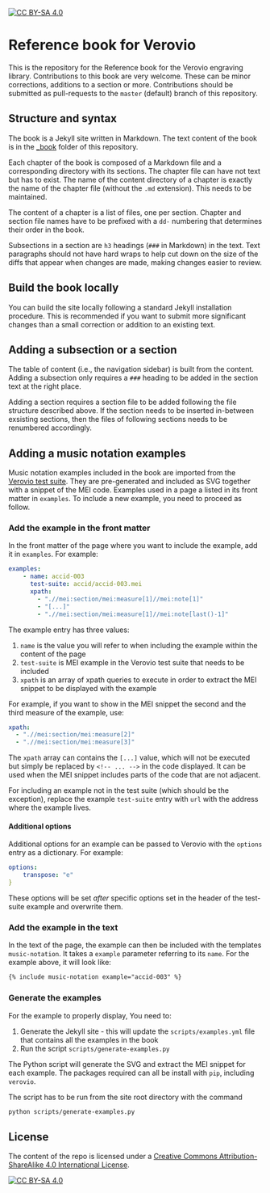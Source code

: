 [![CC BY-SA 4.0][cc-by-sa-shield]][cc-by-sa]

# Reference book for Verovio

This is the repository for the Reference book for the Verovio engraving library. Contributions to this book are very welcome. These can be minor corrections, additions to a section or more. Contributions should be submitted as pull-requests to the `master` (default) branch of this repository.

## Structure and syntax

The book is a Jekyll site written in Markdown. The text content of the book is in the [_book](./_book) folder of this repository.

Each chapter of the book is composed of a Markdown file and a corresponding directory with its sections. The chapter file can have not text but has to exist. The name of the content directory of a chapter is exactly the name of the chapter file (without the `.md` extension). This needs to be maintained.

The content of a chapter is a list of files, one per section. Chapter and section file names have to be prefixed with a `dd-` numbering that determines their order in the book.

Subsections in a section are `h3` headings (`###` in Markdown) in the text. Text paragraphs should not have hard wraps to help cut down on the size of the diffs that appear when changes are made, making changes easier to review.

## Build the book locally

You can build the site locally following a standard Jekyll installation procedure. This is recommended if you want to submit more significant changes than a small correction or addition to an existing text.

## Adding a subsection or a section

The table of content (i.e., the navigation sidebar) is built from the content. Adding a subsection only requires a `###` heading to be added in the section text at the right place.

Adding a section requires a section file to be added following the file structure described above. If the section needs to be inserted in-between exsisting sections, then the files of following sections needs to be renumbered accordingly.

## Adding a music notation examples

Music notation examples included in the book are imported from the [Verovio test suite](https://www.verovio.org/test-suite.xhmtl). They are pre-generated and included as SVG together with a snippet of the MEI code. Examples used in a page a listed in its front matter in `examples`. To include a new example, you need to proceed as follow.

### Add the example in the front matter

In the front matter of the page where you want to include the example, add it in `examples`. For example:
```yaml
examples:
    - name: accid-003
      test-suite: accid/accid-003.mei
      xpath:
        - ".//mei:section/mei:measure[1]//mei:note[1]"
        - "[...]"
        - ".//mei:section/mei:measure[1]//mei:note[last()-1]"
```
The example entry has three values:
1. `name` is the value you will refer to when including the example within the content of the page
3. `test-suite` is MEI example in the Verovio test suite that needs to be included
4. `xpath` is an array of xpath queries to execute in order to extract the MEI snippet to be displayed with the example

For example, if you want to show in the MEI snippet the second and the third measure of the example, use:
```yaml
xpath:
  - ".//mei:section/mei:measure[2]"
  - ".//mei:section/mei:measure[3]"
```

The `xpath` array can contains the `[...]` value, which will not be executed but simply be replaced by `<!-- ... -->` in the code displayed. It can be used when the MEI snippet includes parts of the code that are not adjacent.

For including an example not in the test suite (which should be the exception), replace the example `test-suite` entry with `url` with the address where the example lives.

#### Additional options

Additional options for an example can be passed to Verovio with the `options` entry as a dictionary. For example:
```yaml
options:
    transpose: "e"
}
```
These options will be set *after* specific options set in the header of the test-suite example and overwrite them.

### Add the example in the text

In the text of the page, the example can then be included with the templates `music-notation`. It takes a `example` parameter referring to its `name`. For the example above, it will look like:
```md
{% include music-notation example="accid-003" %}
```

### Generate the examples

For the example to properly display, You need to:
1. Generate the Jekyll site - this will update the `scripts/examples.yml` file that contains all the examples in the book
2. Run the script `scripts/generate-examples.py`

The Python script will generate the SVG and extract the MEI snippet for each example. The packages required can all be install with `pip`, including `verovio`.

The script has to be run from the site root directory with the command
```bash
python scripts/generate-examples.py
```

## License

The content of the repo is licensed under a
[Creative Commons Attribution-ShareAlike 4.0 International License][cc-by-sa].

[![CC BY-SA 4.0][cc-by-sa-image]][cc-by-sa]

[cc-by-sa]: http://creativecommons.org/licenses/by-sa/4.0/
[cc-by-sa-image]: https://licensebuttons.net/l/by-sa/4.0/88x31.png
[cc-by-sa-shield]: https://img.shields.io/badge/License-CC%20BY--SA%204.0-lightgrey.svg
